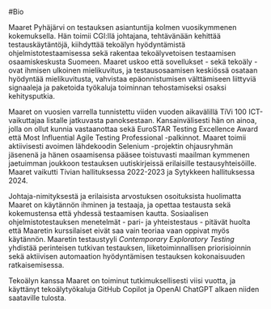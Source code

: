 #Bio

Maaret Pyhäjärvi on testauksen asiantuntija kolmen vuosikymmenen kokemuksella. Hän toimii CGI:llä johtajana, tehtävänään kehittää testauskäytäntöjä, kiihdyttää tekoälyn hyödyntämistä ohjelmistotestaamisessa sekä rakentaa tekoälyvetoisen testaamisen osaamiskeskusta Suomeen. Maaret uskoo että sovellukset - sekä tekoäly - ovat ihmisen ulkoinen mielikuvitus, ja testausosaamisen keskiössä osataan hyödyntää mielikuvitusta, vahvistaa epäonnistumisen välttämiseen liittyviä signaaleja ja paketoida työkaluja toiminnan tehostamiseksi osaksi kehitysputkia. 

Maaret on vuosien varrella tunnistettu viiden vuoden aikavälillä TiVi 100 ICT-vaikuttajaa listalle jatkuvasta panoksestaan. Kansainvälisesti hän on ainoa, jolla on ollut kunnia vastaanottaa sekä EuroSTAR Testing Excellence Award että Most Influential Agile Testing Professional -palkinnot. Maaret toimii aktiivisesti avoimen lähdekoodin Selenium -projektin ohjausryhmän jäsenenä ja hänen osaamisensa pääsee toistuvasti maailman kymmenen jaetuimman joukkoon testauksen uutiskirjeissä erilaisille testausyhteisöille. Maaret vaikutti Tivian hallituksessa 2022-2023 ja Sytykkeen hallituksessa 2024. 

Johtaja-nimityksestä ja erilaisista arvostuksen osoituksista huolimatta Maaret on käytännön ihminen ja testaaja, ja opettaa testausta sekä kokemustensa että yhdessä testaamisen kautta. Sosiaalisen ohjelmistotestauksen menetelmät - pari- ja yhteistestaus - pitävät huolta että Maaretin kurssilaiset eivät saa vain teoriaa vaan oppivat myös käytännön. Maaretin testaustyyli *Contemporary Exploratory Testing* yhdistää perinteisen tutkivan testauksen, liiketoiminnallisen priorisioinnin sekä aktiivisen automaation hyödyntämisen testauksen kokonaisuuden ratkaisemisessa.

Tekoälyn kanssa Maaret on toiminut tutkimuksellisesti viisi vuotta, ja käyttänyt tekoälytyökaluja GitHub Copilot ja OpenAI ChatGPT alkaen niiden saataville tulosta. 